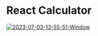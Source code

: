 # React Calculator

<a href="https://ibb.co/SJnspk9"><img src="https://i.ibb.co/V3Sj8FP/2023-07-03-13-55-51-Window.png" alt="2023-07-03-13-55-51-Window" border="0" /></a>
